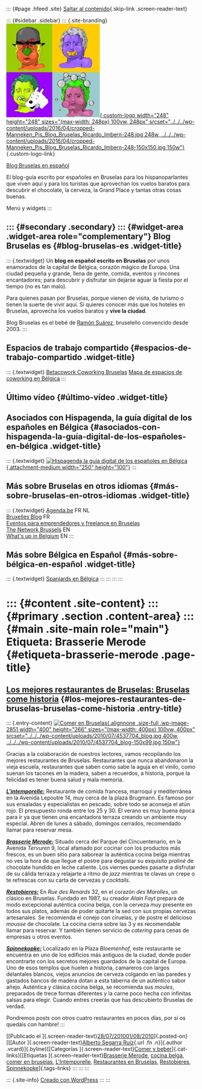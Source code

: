 ::: {#page .hfeed .site}
[Saltar al contenido](index.html#content){.skip-link
.screen-reader-text}

::: {#sidebar .sidebar}
::: {.site-branding}
[![](../../../wp-content/uploads/2016/04/cropped-Manneken_Pis_Blog_Bruselas_Ricardo_Imbern-248.jpg){.custom-logo
width="248" height="248" sizes="(max-width: 248px) 100vw, 248px"
srcset="../../../wp-content/uploads/2016/04/cropped-Manneken_Pis_Blog_Bruselas_Ricardo_Imbern-248.jpg 248w, ../../../wp-content/uploads/2016/04/cropped-Manneken_Pis_Blog_Bruselas_Ricardo_Imbern-248-150x150.jpg 150w"}](../../../index.html){.custom-logo-link}

[Blog Bruselas en español](../../../index.html)

El blog-guía escrito por españoles en Bruselas para los hispanoparlantes
que viven aquí y para los turistas que aprovechan los vuelos baratos
para descubrir el chocolate, la cerveza, la Grand Place y tantas otras
cosas buenas.

Menú y widgets
:::

::: {#secondary .secondary}
::: {#widget-area .widget-area role="complementary"}
Blog Bruselas es {#blog-bruselas-es .widget-title}
----------------

::: {.textwidget}
Un **blog en español escrito en Bruselas** por unos enamorados de la
capital de Bélgica, corazón mágico de Europa. Una ciudad pequeña y
grande, llena de gente, comida, eventos y rincones encantadores; para
descubrir y disfrutar sin dejarse aguar la fiesta por el tiempo (no es
tan malo).

Para quienes pasan por Bruselas, porque vienen de visita, de turismo o
tienen la suerte de vivir aquí. Sí quieres conocer más que los hoteles
en Bruselas, aprovecha los vuelos baratos y **vive la ciudad**.

Blog Bruselas es el bebé de [Ramón Suárez](http://www.ramonsuarez.com),
bruseleño convencido desde 2003.
:::

Espacios de trabajo compartido {#espacios-de-trabajo-compartido .widget-title}
------------------------------

::: {.textwidget}
[Betacowork Coworking Bruselas](http://www.betacowork.com) [Mapa de
espacios de coworking en Bélgica](http://coworkingbelgium.com)
:::

Último vídeo {#último-vídeo .widget-title}
------------

Asociados con Hispagenda, la guía digital de los españoles en Bélgica {#asociados-con-hispagenda-la-guía-digital-de-los-españoles-en-bélgica .widget-title}
---------------------------------------------------------------------

::: {.textwidget}
[![Hispagenda,la guía digital de los españoles en
Bélgica](../../../wp-content/uploads/2010/04/Hispagenda-250px.gif "Hispagenda, la guía digital de los españoles en Bélgica"){.attachment-medium
width="250" height="100"}](http://www.hispagenda.com)
:::

Más sobre Bruselas en otros idiomas {#más-sobre-bruselas-en-otros-idiomas .widget-title}
-----------------------------------

::: {.textwidget}
[Agenda.be](http://www.agenda.be) FR NL\
[Bruxelles Blog](http://www.bxlblog.be/) FR\
[Eventos para emprendedores y freelance en
Bruselas](http://www.betacowork.com/events/)\
[The Network
Brussels](http://groups.yahoo.com/group/TheNetworkBrussels/) EN\
[What\'s up in Belgium](http://www.whatsupin.be/) EN
:::

Más sobre Bélgica en Español {#más-sobre-bélgica-en-español .widget-title}
----------------------------

::: {.textwidget}
[Spaniards en Bélgica](http://www.spaniards.es/paises/belgica)
:::
:::
:::
:::

::: {#content .site-content}
::: {#primary .section .content-area}
::: {#main .site-main role="main"}
Etiqueta: Brasserie Merode {#etiqueta-brasserie-merode .page-title}
==========================

[Los mejores restaurantes de Bruselas: Bruselas come historia](../../../index.html?p=2850) {#los-mejores-restaurantes-de-bruselas-bruselas-come-historia .entry-title}
------------------------------------------------------------------------------------------

::: {.entry-content}
[![Comer en
Bruselas](../../../wp-content/uploads/2010/07/4537704_blog.jpg){.alignnone
.size-full .wp-image-2851 width="400" height="266"
sizes="(max-width: 400px) 100vw, 400px"
srcset="../../../wp-content/uploads/2010/07/4537704_blog.jpg 400w, ../../../wp-content/uploads/2010/07/4537704_blog-150x99.jpg 150w"}](http://www.resto.be/)

Gracias a la colaboración de nuestros lectores, vamos recopilando los
mejores restaurantes de Bruselas. Restaurantes que nunca abandonaron la
vieja escuela, restaurantes que saben como sabe la aguja en el vinilo,
como suenan los tacones en la madera, saben a recuerdos, a historia,
porque la felicidad es tener buena salud y mala memoria.

***[L'intemporelle:](http://www.resto.be/ware/details.jsp?businessid=5673)***
Restaurante de comida francesa, marroquí y mediterránea en la Avenida
Lepoutre 14, muy cerca de la plaza Brugmann. Es famoso por sus ensaladas
y especialistas en pescado, sobre todo se aconseja el atún rojo. El
presupuesto ronda entre los 25 y 30. El verano es muy buena época para
ir ya que tienen una encantadora terraza creando un ambiente muy
especial. Abren de lunes a sábado, domingos cerrados, recomendado llamar
para reservar mesa.

***[Brasserie
Merode:](http://www.brasseriemerode.be/doku.php/en/main/homepage)***
Situado cerca del Parque del Cincuentenario, en la Avenida *Tervuren* 9,
local afamado por cocinar con los productos más frescos, es un buen
sitio para saborear la auténtica cocina belga mientras no ves la hora de
que llegue el postre para degustar su exquisito p*raliné* de chocolate
hundido en leche caliente. Los viernes puedes pasarte a disfrutar de su
cálida terraza y relajarte a ritmo de *jazz* mientras te clavas un crepe
o te refrescas con su carta de cervezas y *cocktails*.

*[**Restobieres:**](http://www.restobieres.eu/)* En *Rue des Renards*
32, en el corazón *des Marolles*, un clásico en Bruselas. Fundado en
1987, su creador *Alain* *Fayt* prepara de modo excepcional auténtica
cocina belga, con la cerveza muy presente en todos sus platos, además de
poder quitarte la sed con sus propias cervezas artesanales. Se
recomienda el conejo con ciruelas, y de postre el delicioso *mousse* de
chocolate. La cocina cierra sobre las 3 y es recomendable llamar para
reservar. Y también tienen servicio de *catering* para cenas de empresas
u otros eventos.

***[Spinnekopke:](http://www.spinnekopke.be/)*** Localizado en la Plaza
*Bloemenhof*, este restaurante se encuentra en uno de los edificios más
antiguos de la ciudad, donde poder encontrarte con los secretos mejores
guardados de la capital de Europa. Uno de esos templos que huelen a
historia, camareros con largos delantales blancos, viejos anuncios de
cerveza colgando en las paredes y gastados bancos de madera dotan a esta
taberna de un auténtico sabor añejo. Auténtica y clásica cocina belga,
se recomienda sus *moules*, preparados de trece formas diferentes y la
carne poco hecha con infinitas salsas para elegir. Cuando entres creerás
que has descubierto Bruselas de verdad.

Pondremos *posts* con otros cuatro restaurantes en pocos días, por si os
quedáis con hambre!
:::

[[Publicado el
]{.screen-reader-text}[28/07/201001/08/2010](../../../index.html?p=2850)]{.posted-on}[[[Autor
]{.screen-reader-text}[Alberto Segarra
Ruíz](../../author/albertosegarraruiz/index.html){.url .fn .n}]{.author
.vcard}]{.byline}[[Categorías ]{.screen-reader-text}[Comer y
beber](../../category/comer-y-beber/index.html)]{.cat-links}[[Etiquetas
]{.screen-reader-text}[Brasserie Merode](index.html), [cocina
belga](../cocina-belga/index.html), [comer en
bruselas](../comer-en-bruselas/index.html),
[L\'Intemporelle](../lintemporelle/index.html), [Restaurantes en
Bruselas](../restaurantes-en-bruselas/index.html),
[Restobieres](../restobieres/index.html),
[Spinnekopke](../spinnekopke/index.html)]{.tags-links}
:::
:::
:::

::: {.site-info}
[Creado con WordPress](https://es.wordpress.org/)
:::
:::
